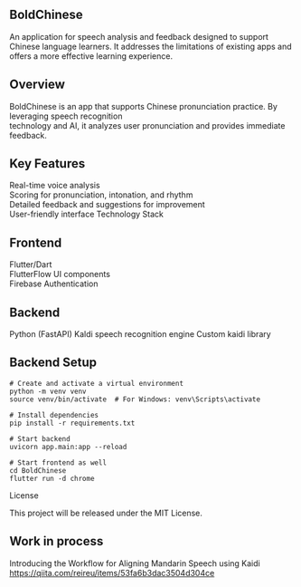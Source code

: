 ## BoldChinese

An application for speech analysis and feedback designed to support Chinese language learners. It addresses the limitations of existing apps and offers a more effective learning experience.

## Overview

BoldChinese is an app that supports Chinese pronunciation practice. By leveraging speech recognition <br>technology and AI, it analyzes user pronunciation and provides immediate feedback.

## Key Features

Real-time voice analysis<br>
Scoring for pronunciation, intonation, and rhythm<br>
Detailed feedback and suggestions for improvement<br>
User-friendly interface
Technology Stack

## Frontend

Flutter/Dart<br>
FlutterFlow UI components<br>
Firebase Authentication

## Backend

Python (FastAPI)
Kaldi speech recognition engine
Custom kaidi library

## Backend Setup
```
# Create and activate a virtual environment
python -m venv venv
source venv/bin/activate  # For Windows: venv\Scripts\activate

# Install dependencies
pip install -r requirements.txt

# Start backend
uvicorn app.main:app --reload

# Start frontend as well
cd BoldChinese
flutter run -d chrome
```
License

This project will be released under the MIT License.

## Work in process
Introducing the Workflow for Aligning Mandarin Speech using Kaidi<br>
https://qiita.com/reireu/items/53fa6b3dac3504d304ce
